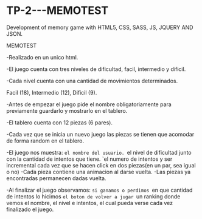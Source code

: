 # TP-2---MEMOTEST
Development of memory game with HTML5, CSS, SASS, JS, JQUERY AND JSON.

MEMOTEST

-Realizado en un unico html.

-El juego cuenta con tres niveles de dificultad, facil, intermedio y dificil.

-Cada nivel cuenta con una cantidad de movimientos determinados.

Facil (18), Intermedio (12), Dificil (9).

-Antes de empezar el juego pide el nombre obligatoriamente para previamente guardarlo y mostrarlo en el tablero.

-El tablero cuenta con 12 piezas (6 pares).

-Cada vez que se inicia un nuevo juego las piezas se tienen que acomodar de forma random en el tablero.

-El juego nos muestra:
  `el nombre del usuario.
  `el nivel de dificultad junto con la cantidad de intentos que tiene.
  `el numero de intentos y ser incremental cada vez que se hacen click en dos piezas(en un par, sea igual o no)
-Cada pieza contiene una animacion al darse vuelta.
-Las piezas ya encontradas permanecen dadas vuelta.

-Al finalizar el juego observamos:
  `si ganamos o perdimos
  `en que cantidad de intentos lo hicimos
  `el boton de volver a jugar
  `un ranking donde vemos el nombre, el nivel e intentos, el cual pueda verse cada vez finalizado el juego.
